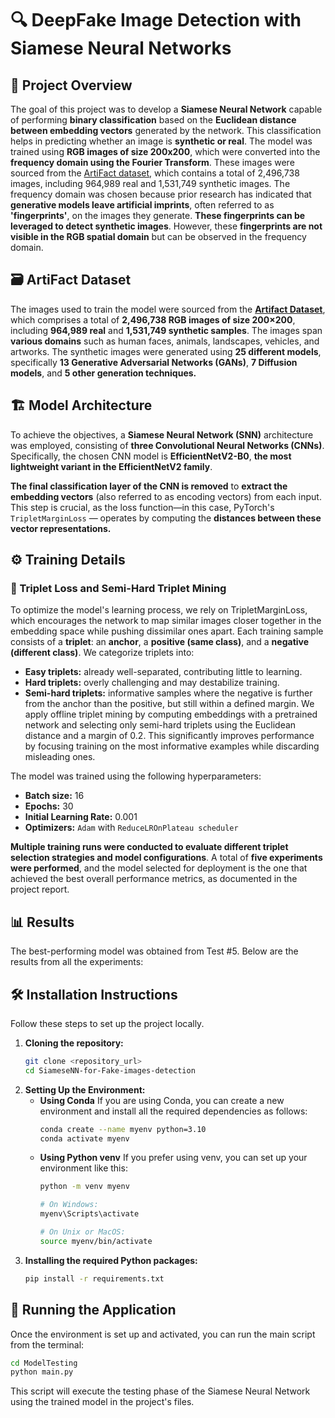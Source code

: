 # 🔍 DeepFake Image Detection with Siamese Neural Networks

## 📌 Project Overview
The goal of this project was to develop a **Siamese Neural Network** capable of performing **binary classification** based on the **Euclidean distance between embedding vectors** generated by the network. This classification helps in predicting whether an image is **synthetic or real**. The model was trained using **RGB images of size 200x200**, which were converted into the **frequency domain using the Fourier Transform**. These images were sourced from the [ArtiFact dataset](https://github.com/awsaf49/artifact), which contains a total of 2,496,738 images, including 964,989 real and 1,531,749 synthetic images.
The frequency domain was chosen because prior research has indicated that **generative models leave artificial imprints**, often referred to as **'fingerprints'**, on the images they generate. **These fingerprints can be leveraged to detect synthetic images**. However, these **fingerprints are not visible in the RGB spatial domain** but can be observed in the frequency domain.

## 🗃️ ArtiFact Dataset
The images used to train the model were sourced from the **[Artifact Dataset](https://github.com/awsaf49/artifact)**, which comprises a total of **2,496,738 RGB images of size 200×200**, including **964,989 real** and **1,531,749 synthetic samples**. The images span **various domains** such as human faces, animals, landscapes, vehicles, and artworks. The synthetic images were generated using **25 different models**, specifically **13 Generative Adversarial Networks (GANs)**, **7 Diffusion models**, and **5 other generation techniques.**

## 🏗️ Model Architecture
To achieve the objectives, a **Siamese Neural Network (SNN)** architecture was employed, consisting of **three Convolutional Neural Networks (CNNs)**. Specifically, the chosen CNN model is **EfficientNetV2-B0**, **the most lightweight variant in the EfficientNetV2 family**.

**The final classification layer of the CNN is removed** to **extract the embedding vectors** (also referred to as encoding vectors) from each input. This step is crucial, as the loss function—in this case, PyTorch's `TripletMarginLoss` — operates by computing the **distances between these vector representations.**

## ⚙️ Training Details
### 🧪 Triplet Loss and Semi-Hard Triplet Mining
To optimize the model's learning process, we rely on TripletMarginLoss, which encourages the network to map similar images closer together in the embedding space while pushing dissimilar ones apart. Each training sample consists of a **triplet**: an **anchor**, a **positive (same class)**, and a **negative (different class)**.
We categorize triplets into:
- **Easy triplets:** already well-separated, contributing little to learning.
- **Hard triplets:** overly challenging and may destabilize training.
- **Semi-hard triplets:** informative samples where the negative is further from the anchor than the positive, but still within a defined margin.
We apply offline triplet mining by computing embeddings with a pretrained network and selecting only semi-hard triplets using the Euclidean distance and a margin of 0.2. This significantly improves performance by focusing training on the most informative examples while discarding misleading ones.

The model was trained using the following hyperparameters:
- **Batch size:** 16
- **Epochs:** 30
- **Initial Learning Rate:** 0.001
- **Optimizers:** `Adam` with `ReduceLROnPlateau scheduler`
  
**Multiple training runs were conducted to evaluate different triplet selection strategies and model configurations**. A total of **five experiments were performed**, and the model selected for deployment is the one that achieved the best overall performance metrics, as documented in the project report.

## 📊 Results
The best-performing model was obtained from Test #5. Below are the results from all the experiments:

## 🛠️ Installation Instructions
Follow these steps to set up the project locally.

1. **Cloning the repository:**
   ```bash
   git clone <repository_url>
   cd SiameseNN-for-Fake-images-detection

2. **Setting Up the Environment:**
    - **Using Conda**
        If you are using Conda, you can create a new environment and install all the required dependencies as follows:
        ```bash
        conda create --name myenv python=3.10
        conda activate myenv

    - **Using Python venv**
        If you prefer using venv, you can set up your environment like this:
        ```bash
        python -m venv myenv

        # On Windows:
        myenv\Scripts\activate

        # On Unix or MacOS:
        source myenv/bin/activate

3. **Installing the required Python packages:**
    ```bash
    pip install -r requirements.txt

## 🚀 Running the Application
Once the environment is set up and activated, you can run the main script from the terminal:
```bash
cd ModelTesting
python main.py
```
This script will execute the testing phase of the Siamese Neural Network using the trained model in the project's files.

